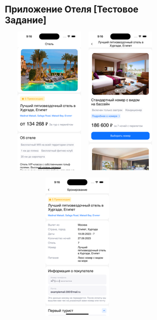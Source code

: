 # Приложение Отеля [Тестовое Задание]

<div style="display: flex; flex-direction: row; flex-wrap: wrap; justify-content: center; column-gap: 24px; row-gap: 20px;">
  <span><img src="./HotelBooking/System/ImagesForReadMe/firstScreen.png" style="width:200px;"></span>
  <span><img src="./HotelBooking/System/ImagesForReadMe/secondScreen.png" style="width:200px;"></span>
  <span><img src="./HotelBooking/System/ImagesForReadMe/thirdScreen.png" style="width:200px;"></span>
  <span><img src=""./HotelBooking/System/ImagesForReadMe/firstScreen.png" style="width:200px;"></span>
    <span><img src=""./HotelBooking/System/ImagesForReadMe/firstScreen.png" style="width:200px;"></span>
</div>
